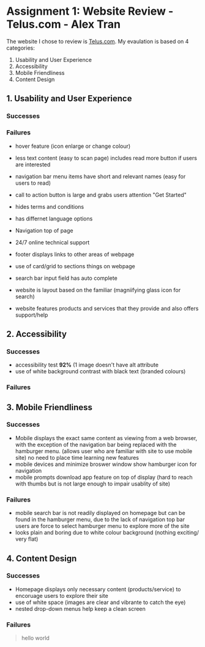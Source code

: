 # Assignment 1: Website Review - Telus.com - Alex Tran
The website I chose to review is [Telus.com](https://www.telus.com/en/). My evaulation is based on 4 categories:

1. Usability and User Experience
2. Accessibility
3. Mobile Friendliness
4. Content Design

## 1. Usability and User Experience
### Successes

### Failures

- hover feature (icon enlarge or change colour)
- less text content (easy to scan page) includes read more button if users are interested
- navigation bar menu items have short and relevant names (easy for users to read)

- call to action button is large and grabs users attention "Get Started"

- hides terms and conditions
- has differnet language options
- Navigation top of page 
- 24/7 online technical support

- footer displays links to other areas of webpage

- use of card/grid to sections things on webpage

- search bar input field has auto complete
- website is layout based on the familiar (magniifying glass icon for search) 

- website features products and services that they provide and also offers support/help

## 2. Accessibility
### Successes
- accessibility test **92%** (1 image doesn't have alt attribute
- use of white background contrast with black text (branded colours)

### Failures

## 3. Mobile Friendliness
### Successes
- Mobile displays the exact same content as viewing from a web browser, with the exception of the navigation bar being replaced with the hamburger menu. (allows user who are familiar with site to use mobile site) no need to place time learning new features
- mobile devices and minimize broswer window show hamburger icon for navigation
- mobile prompts download app feature on top of display (hard to reach with thumbs but is not large enough to impair usablity of site)

### Failures
- mobile search bar is not readily displayed on homepage but can be found in the hamburger menu, due to the lack of navigation top bar users are force to select hamburger menu to explore more of the site
- looks plain and boring due to white colour background (nothing exciting/ very flat)

## 4. Content Design
### Successes
- Homepage displays only necessary content (products/service) to encoruage users to explore their site
- use of white space (images are clear and vibrante to catch the eye)
- nested drop-down menus help keep a clean screen

### Failures


>hello world
